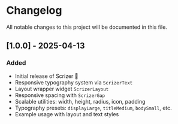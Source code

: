 # Changelog

All notable changes to this project will be documented in this file.

## [1.0.0] - 2025-04-13

### Added

- Initial release of Scrizer 🎉
- Responsive typography system via `ScrizerText`
- Layout wrapper widget `ScrizerLayout`
- Responsive spacing with `ScrizerGap`
- Scalable utilities: width, height, radius, icon, padding
- Typography presets: `displayLarge`, `titleMedium`, `bodySmall`, etc.
- Example usage with layout and text styles
